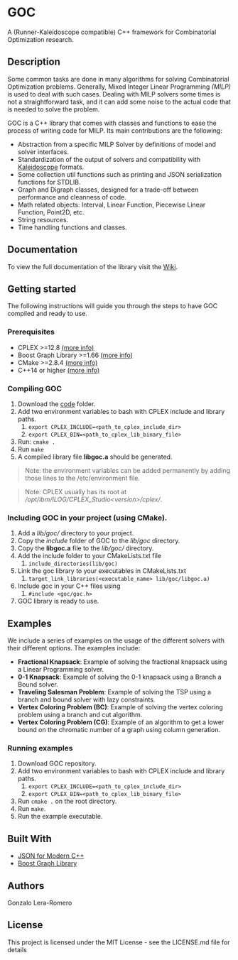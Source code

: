 # GOC
A (Runner-Kaleidoscope compatible) C++ framework for Combinatorial Optimization research.

## Description
Some common tasks are done in many algorithms for solving Combinatorial Optimization problems. Generally, Mixed Integer Linear Programming _(MILP)_ is used to deal with such cases. Dealing with MILP solvers some times is not a straightforward task, and it can add some noise to the actual code that is needed to solve the problem.

GOC is a C++ library that comes with classes and functions to ease the process of writing code for MILP. Its main contributions are the following:
- Abstraction from a specific MILP Solver by definitions of model and solver interfaces.
- Standardization of the output of solvers and compatibility with [Kaleidoscope](https://github.com/gleraromero/kaleidoscope) formats.
- Some collection util functions such as printing and JSON serialization functions for STDLIB.
- Graph and Digraph classes, designed for a trade-off between performance and cleanness of code.
- Math related objects: Interval, Linear Function, Piecewise Linear Function, Point2D, etc.
- String resources.
- Time handling functions and classes.

## Documentation
To view the full documentation of the library visit the [Wiki](wiki).

## Getting started
The following instructions will guide you through the steps to have GOC compiled and ready to use.

### Prerequisites
- CPLEX >=12.8 [(more info)](https://www.ibm.com/products/ilog-cplex-optimization-studio)
- Boost Graph Library >=1.66 [(more info)](https://www.boost.org/doc/libs/1_66_0/libs/graph/doc/index.html)
- CMake >=2.8.4 [(more info)](https://cmake.org/)
- C++14 or higher [(more info)](https://es.wikipedia.org/wiki/C%2B%2B14)

### Compiling GOC
1. Download the [code](code) folder.
1. Add two environment variables to bash with CPLEX include and library paths.
    1. ```export CPLEX_INCLUDE=<path_to_cplex_include_dir>```
    1. ```export CPLEX_BIN=<path_to_cplex_lib_binary_file>```
1. Run: ```cmake .```
1. Run ```make```
1. A compiled library file __libgoc.a__ should be generated.

> Note: the environment variables can be added permanently by adding those lines to the /etc/environment file.

> Note: CPLEX usually has its root at _/opt/ibm/ILOG/CPLEX_Studio\<version\>/cplex/_.

### Including GOC in your project (using CMake).
1. Add a _lib/goc/_ directory to your project.
1. Copy the _include_ folder of GOC to the _lib/goc_ directory.
1. Copy the __libgoc.a__ file to the _lib/goc/_ directory.
1. Add the include folder to your CMakeLists.txt file 
    1. ```include_directories(lib/goc)```
1. Link the goc library to your executables in CMakeLists.txt 
    1. ```target_link_libraries(<executable_name> lib/goc/libgoc.a)```
1. Include goc in your C++ files using
    1. ```#include <goc/goc.h>```
1. GOC library is ready to use.

## Examples
We include a series of examples on the usage of the different solvers with their different options. The examples include:
- **Fractional Knapsack**: Example of solving the fractional knapsack using a Linear Programming solver.
- **0-1 Knapsack**: Example of solving the 0-1 knapsack using a Branch a Bound solver.
- **Traveling Salesman Problem**: Example of solving the TSP using a branch and bound solver with lazy constraints.
- **Vertex Coloring Problem (BC)**: Example of solving the vertex coloring problem using a branch and cut algorithm.
- **Vertex Coloring Problem (CG)**: Example of an algorithm to get a lower bound on the chromatic number of a graph using column generation.

### Running examples
1. Download GOC repository.
1. Add two environment variables to bash with CPLEX include and library paths.
    1. ```export CPLEX_INCLUDE=<path_to_cplex_include_dir>```
    1. ```export CPLEX_BIN=<path_to_cplex_lib_binary_file>```
1. Run ```cmake .``` on the root directory.
1. Run ```make```.
1. Run the example executable.

## Built With
* [JSON for Modern C++](https://github.com/nlohmann/json)
* [Boost Graph Library](https://www.boost.org/doc/libs/1_66_0/libs/graph/doc/index.html)

## Authors
Gonzalo Lera-Romero

## License
This project is licensed under the MIT License - see the LICENSE.md file for details
